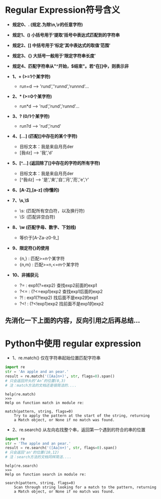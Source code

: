 # Regular Expression符号含义
- __规定0、. (规定.为除\n,\r的任意字符)__
- __规定1、()  小括号用于‘提取’括号中表达式匹配到的字符串__
- __规定2、[]  中括号用于‘标定’其中表达式的取值‘范围’__
- __规定3、{}  大括号一般用于‘限定字符串长度’__
- __规定4、匹配字符串从"^开始，$结束"。若^在[]中，则表示非__

- **1、+ (>=1个某字符)**
    - run+d  -->  'rund',''runnd','runnnd'...

- __2、* (>=0个某字符)__
    - run*d  -->  'rud','rund','runnd'...

- **3、? (0/1个某字符)**
    - run?d  -->  'rud','rund'
- __4、[...] (匹配[]中存在的某个字符)__
    - 目标文本：我是来自月亮der
    - [我dz]  -->  '我','d'
- __5、[^...] (返回除了[]中存在的字符的所有字符)__
    - 目标文本：我是来自月亮der
    - [^我dz] -->  '是','来','自','月','亮','e','r'
- __6、[A-Z],[a-z] (你懂的)__

- __7、\\s,\\S__
    - \s: (匹配所有空白符，以及换行符)
    - \S: (匹配非空白符)

- __8、\w  (匹配字母、数字、下划线)__
    - 等价于[A-Za-z0-9_]
- __9、限定符{}的使用__
    - {n,} : 匹配>=n个某字符
    - {n,m} : 匹配>=n,<=m个某字符
- __10、非捕获元__
    - ?= : exp1(?=exp2) 查找exp2前面的exp1
    - ?<= : (?<=exp1)exp2  查找exp1后面的exp2
    - ?! : exp1(?!exp2)  找后面不是exp2的exp1
    - ?<! : (?<!exp1)exp2  找前面不是exp1的exp2

## 先消化一下上面的内容，反向引用之后再总结...


# Python中使用 regular expression
- 1、re.match() 仅在字符串起始位置匹配字符串
```python
import re
str = 'An apple and an pear.'
result = re.match('([Aa]n+)', str, flags=0).span()
# 只会返回开头的‘An’的位置(0,3)
# 注：match方法的文档还是很简洁的....
```
```
help(re.match)
>>>
Help on function match in module re:

match(pattern, string, flags=0)
    Try to apply the pattern at the start of the string, returning
    a Match object, or None if no match was found.
```

- 2、re.search() 从左向右找整个串，返回第一个遇到的符合的串的位置
```python
import re
str = 'The apple and an pear.'
result = re.search('([Aa]n+)', str, flags=0).span()
# 只会返回'an'的位置(10,12)
# 注：search方法的文档同样简洁....
```
```
help(re.search)
>>>
Help on function search in module re:

search(pattern, string, flags=0)
    Scan through string looking for a match to the pattern, returning
    a Match object, or None if no match was found.
```